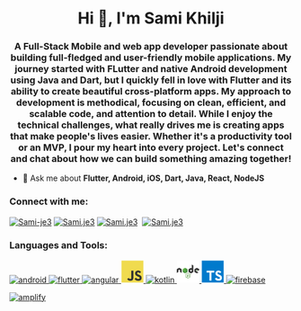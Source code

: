 <h1 align="center">Hi 👋, I'm Sami Khilji</h1>
<h3 align="center">A Full-Stack Mobile and web app developer passionate about building full-fledged and user-friendly mobile applications. My journey started with FLutter and native Android development using Java and Dart, but I quickly fell in love with Flutter and its ability to create beautiful cross-platform apps. My approach to development is methodical, focusing on clean, efficient, and scalable code, and attention to detail. While I enjoy the technical challenges, what really drives me is creating apps that make people's lives easier. Whether it's a productivity tool or an MVP, I pour my heart into every project. Let's connect and chat about how we can build something amazing together!</h3>

- 💬 Ask me about **Flutter, Android, iOS, Dart, Java, React, NodeJS**

<h3 align="left">Connect with me:</h3>
<p align="left">
<a href="#" target="blank"><img align="center" src="https://raw.githubusercontent.com/rahuldkjain/github-profile-readme-generator/master/src/images/icons/Social/linked-in-alt.svg" alt="Sami-je3" height="30" width="40" /></a>
    <a href="#" target="blank"><img align="center" src="https://raw.githubusercontent.com/rahuldkjain/github-profile-readme-generator/master/src/images/icons/Social/instagram.svg" alt="Sami.je3" height="30" width="40" /></a>
<a href="https://api.whatsapp.com/send?phone=923076521502" target="blank"><img align="center" src="https://raw.githubusercontent.com/rahuldkjain/github-profile-readme-generator/master/src/images/icons/Social/whatsapp.svg" alt="Sami.je3" height="30" width="40" /></a>
<a style="margin-left: 4px" href="https://www.upwork.com/freelancers/~0131bacb9d90151a98" target="blank"><img align="center" src="https://raw.githubusercontent.com/evilgenius786/evilgenius786/main/upwork.ico" alt="Sami.je3" height="30" width="30" /></a>
</p>

<h3 align="left">Languages and Tools:</h3>
<p align="left">
<a
        href="https://developer.android.com" target="_blank" rel="noreferrer"> <img
        src="https://raw.githubusercontent.com/rahuldkjain/github-profile-readme-generator/888aff31e1d26dd2a6acf6afebbc34970aeb0118/src/images/icons/MobileAppDevelopment/android.svg"
        alt="android" width="40" height="40"/> </a>
<a href="https://flutter.dev" target="_blank" rel="noreferrer"> <img
            src="https://www.vectorlogo.zone/logos/flutterio/flutterio-icon.svg" alt="flutter" width="40" height="40"/>
    </a> <a href="https://angular.io" target="_blank" rel="noreferrer"> <img
        src="https://angular.io/assets/images/logos/angular/angular.svg" alt="angular" width="40" height="40"/> </a> 
 <a href="https://developer.mozilla.org/en-US/docs/Web/JavaScript"
                                             target="_blank" rel="noreferrer"> <img
            src="https://raw.githubusercontent.com/devicons/devicon/master/icons/javascript/javascript-original.svg"
            alt="javascript" width="40" height="40"/> </a> <a href="https://kotlinlang.org" target="_blank"
                                                              rel="noreferrer"> <img
            src="https://www.vectorlogo.zone/logos/kotlinlang/kotlinlang-icon.svg" alt="kotlin" width="40" height="40"/>
    </a> <a href="https://nodejs.org" target="_blank" rel="noreferrer"> <img
            src="https://raw.githubusercontent.com/devicons/devicon/master/icons/nodejs/nodejs-original-wordmark.svg"
            alt="nodejs" width="40" height="40"/> </a> <a href="https://www.typescriptlang.org/" target="_blank"
                                                          rel="noreferrer"> <img
            src="https://raw.githubusercontent.com/devicons/devicon/master/icons/typescript/typescript-original.svg"
            alt="typescript" width="40" height="40"/> </a>
<a href="https://firebase.google.com/" target="_blank"
                                                       rel="noreferrer"> <img
        src="https://www.vectorlogo.zone/logos/firebase/firebase-icon.svg" alt="firebase" width="40" height="40"/> </a>

<a href="https://aws.amazon.com/amplify/" target="_blank" rel="noreferrer"> <img
        src="https://docs.amplify.aws/assets/logo-dark.svg" alt="amplify" width="40" height="40"/> </a></p>

<!-- <p><img align="left"
        src="https://github-readme-stats.vercel.app/api/top-langs?username=faizanje&show_icons=true&theme=dark&locale=en&layout=compact"
        alt="faizanje"/></p>

<p>&nbsp;<img align="center"
              src="https://github-readme-stats.vercel.app/api?username=faizanje&show_icons=true&locale=en"
              alt="faizanje"/></p>

<p><img align="center" src="https://github-readme-streak-stats.herokuapp.com/?user=faizanje&" alt="faizanje"/></p> -->
